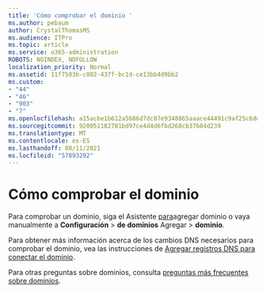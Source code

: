 ```yaml
---
title: 'Cómo comprobar el dominio '
ms.author: pebaum
author: CrystalThomasMS
ms.audience: ITPro
ms.topic: article
ms.service: o365-administration
ROBOTS: NOINDEX, NOFOLLOW
localization_priority: Normal
ms.assetid: 11f7503b-c802-437f-bc1d-ce13bb4d9bb2
ms.custom:
- "44"
- "46"
- "903"
- "7"
ms.openlocfilehash: a15acbe1b612a5686d7dc87e9348865aaace44491c9af25c6dda470492fd06c6
ms.sourcegitcommit: 920051182781bd97ce4d4d6fbd268cb37b84d239
ms.translationtype: MT
ms.contentlocale: es-ES
ms.lasthandoff: 08/11/2021
ms.locfileid: "57893292"
---
```

# <a name="how-to-verify-your-domain"></a>Cómo comprobar el dominio

Para comprobar un dominio, siga el Asistente [para](https://admin.microsoft.com/Adminportal#/Domains/Wizard)agregar dominio o vaya manualmente a **Configuración**  >  **de dominios** Agregar  >  **dominio**.

Para obtener más información acerca de los cambios DNS necesarios para comprobar el dominio, vea las instrucciones de [Agregar registros DNS para conectar el dominio](https://docs.microsoft.com/microsoft-365/admin/get-help-with-domains/create-dns-records-at-any-dns-hosting-provider).

Para otras preguntas sobre dominios, consulta [preguntas más frecuentes sobre dominios](https://docs.microsoft.com/microsoft-365/admin/setup/domains-faq).
